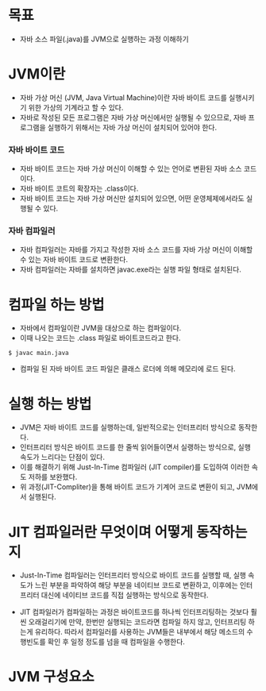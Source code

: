 # 목표
- 자바 소스 파일(.java)를 JVM으로 실행하는 과정 이해하기

# JVM이란
- 자바 가상 머신 (JVM, Java Virtual Machine)이란 자바 바이트 코드를 실행시키기 위한 가상의 기계라고 할 수 있다.
- 자바로 작성된 모든 프로그램은 자바 가상 머신에서만 실행될 수 있으므로, 자바 프로그램을 실행하기 위해서는 자바 가상 머신이 설치되어 있어야 한다.

### 자바 바이트 코드
- 자바 바이트 코드는 자바 가상 머신이 이해할 수 있는 언어로 변환된 자바 소스 코드이다.
- 자바 바이트 코트의 확장자는 .class이다.
- 자바 바이트 코드는 자바 가상 머신만 설치되어 있으면, 어떤 운영체제에서라도 실행될 수 있다.

### 자바 컴파일러
- 자바 컴파일러는 자바를 가지고 작성한 자바 소스 코드를 자바 가상 머신이 이해할 수 있는 자바 바이트 코드로 변환한다.
- 자바 컴파일러는 자바를 설치하면 javac.exe라는 실행 파일 형태로 설치된다.

# 컴파일 하는 방법
- 자바에서 컴파일이란 JVM을 대상으로 하는 컴파일이다. 
- 이때 나오는 코드는 .class 파일로 바이트코드라고 한다.
```
$ javac main.java
```

- 컴파일 된 자바 바이트 코드 파일은 클래스 로더에 의해 메모리에 로드 된다.

# 실행 하는 방법
- JVM은 자바 바이트 코드를 실행하는데, 일반적으로는 인터프리터 방식으로 동작한다.
- 인터프리터 방식은 바이트 코드를 한 줄씩 읽어들이면서 실랭하는 방식으로, 실행 속도가 느리다는 단점이 있다.
- 이를 해결하기 위해 Just-In-Time 컴파일러 (JIT compiler)를 도입하여 이러한 속도 저하를 보완했다.
- 위 과정(JIT-Compliter)을 통해 바이트 코드가 기계어 코드로 변환이 되고, JVM에서 실행된다.

# JIT 컴파일러란 무엇이며 어떻게 동작하는지
- Just-In-Time 컴파일러는 인터프리터 방식으로 바이트 코드를 실행할 때, 실행 속도가 느린 부분을 파악하여 해당 부분을 네이티브 코드로 변환하고, 이후에는 인터프리터 대신에 네이티브 코드를 직접 실행하는 방식으로 동작한다.

- JIT 컴파일러가 컴파일하는 과정은 바이트코드를 하나씩 인터프리팅하는 것보다 훨씬 오래걸리기에 만약, 한번만 실행되는 코드라면 컴파일 하지 않고, 인터프리팅 하는게 유리하다. 따라서 컴파일러를 사용하는 JVM들은 내부에서 해당 메소드의 수행빈도를 확인 후 일정 정도를 넘을 때 컴파일을 수행한다.

# JVM 구성요소
